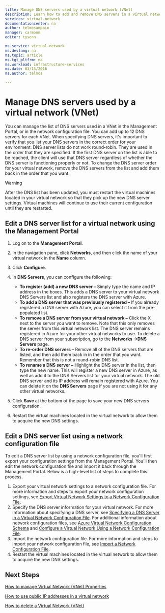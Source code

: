 ```yaml
---
title: Manage DNS servers used by a virtual network (VNet)
description: Learn how to add and remove DNS servers in a virtual network (vnet)
services: virtual-network
documentationcenter: na
author: telmosampaio
manager: carmonm
editor: tysonn

ms.service: virtual-network
ms.devlang: na
ms.topic: article
ms.tgt_pltfrm: na
ms.workload: infrastructure-services
ms.date: 03/15/2016
ms.author: telmos

---
```

# Manage DNS servers used by a virtual network (VNet)
You can manage the list of DNS servers used in a VNet in the Management Portal, or in the network configuration file. You can add up to 12 DNS servers for each VNet. When specifying DNS servers, it's important to verify that you list your DNS servers in the correct order for your environment. DNS server lists do not work round-robin. They are used in the order that they are specified. If the first DNS server on the list is able to be reached, the client will use that DNS server regardless of whether the DNS server is functioning properly or not. To change the DNS server order for your virtual network, remove the DNS servers from the list and add them back in the order that you want.

> [!WARNING]
> After the DNS list has been updated, you must restart the virtual machines located in your virtual network so that they pick up the new DNS server settings. Virtual machines will continue to use their current configuration until they are restarted.
> 
> 

## Edit a DNS server list for a virtual network using the Management Portal
1. Log on to the **Management Portal**.
2. In the navigation pane, click **Networks**, and then click the name of your virtual network in the **Name** column.
3. Click **Configure**.
4. In **DNS Servers**, you can configure the following:
   
   * **To register (add) a new DNS server –** Simply type the name and IP address in the boxes. This adds a DNS server to your virtual network DNS Servers list and also registers the DNS server with Azure.
   * **To add a DNS server that was previously registered –** If you already registered a DNS server with Azure, you can select it from the pre-populated list.
   * **To remove a DNS server from your virtual network –** Click the X next to the server you want to remove. Note that this only removes the server from this virtual network list. The DNS server remains registered in Azure for your other virtual networks to use. To delete a DNS server from your subscription, go to the **Networks ->DNS Servers** page.
   * **To re-order DNS servers –** Remove all of the DNS servers that are listed, and then add them back in in the order that you want. Remember that this is not a round-robin DNS list.
   * **To rename a DNS server –** Highlight the DNS server in the list, then type the new name. This will register a new DNS server in Azure, as well as add it to the DNS Servers list for your virtual network. The old DNS server and its IP address will remain registered with Azure. You can delete it on the **DNS Servers** page if you are not using it for any other virtual networks.
5. Click **Save** at the bottom of the page to save your new DNS servers configuration.
6. Restart the virtual machines located in the virtual network to allow them to acquire the new DNS settings.

## Edit a DNS server list using a network configuration file
To edit a DNS server list by using a network configuration file, you'll first export your configuration settings from the Management Portal. You'll then edit the network configuration file and import it back through the Management Portal. Below is a high-level list of steps to complete this process.

1. Export your virtual network settings to a network configuration file. For more information and steps to export your network configuration settings, see [Export Virtual Network Settings to a Network Configuration File](virtual-networks-using-network-configuration-file.md).
2. Specify the DNS server information for your virtual network. For more information about specifying a DNS server, see [Specifying a DNS Server in a Virtual Network Configuration File](virtual-networks-specifying-a-dns-settings-in-a-virtual-network-configuration-file.md). For additional information about network configuration files, see [Azure Virtual Network Configuration Schema](https://msdn.microsoft.com/library/azure/jj157100.aspx) and [Configure a Virtual Network Using a Network Configuration File](virtual-networks-using-network-configuration-file.md).
3. Import the network configuration file. For more information and steps to import your network configuration file, see [Import a Network Configuration File](virtual-networks-using-network-configuration-file.md).
4. Restart the virtual machines located in the virtual network to allow them to acquire the new DNS settings.

## Next Steps
[How to manage Virtual Network (VNet) Properties](../virtual-networks-settings.md)

[How to use public IP addresses in a virtual network](virtual-networks-public-ip-within-vnet.md)

[How to delete a Virtual Network (VNet)](../virtual-networks-delete-vnet.md) 

